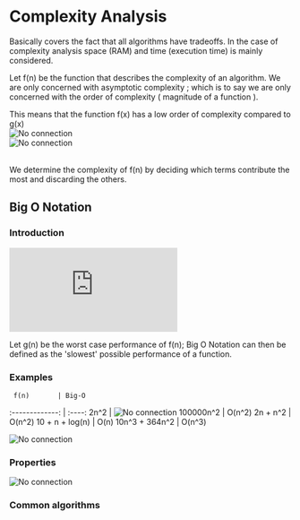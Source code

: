 # Complexity Analysis

Basically covers the fact that all algorithms have tradeoffs. In the case of complexity analysis space (RAM) and time (execution time) is mainly considered.

Let f(n) be the function that describes the complexity of an algorithm. We are only concerned with asymptotic complexity ; which is to say we are only concerned with the order of complexity ( magnitude of a function ).

This means that the function f(x) has a low order of complexity compared to g(x)<br>
![No connection](https://latex.codecogs.com/gif.latex?f(x)&space;=&space;x^2)<br>
![No connection](https://latex.codecogs.com/gif.latex?g(x)&space;=&space;x^3)<br><br>

We determine the complexity of f(n) by deciding which terms contribute the most and discarding the others.

## Big O Notation
### Introduction
![No connection](https://latex.codecogs.com/gif.latex?O%28g%28n%29%29)<br>

Let g(n) be the worst case performance of f(n); Big O Notation can then be defined as the 'slowest' possible performance of a function.

### Examples

     f(n)       | Big-O
:-------------: | :----:
     2n^2       | ![No connection](https://latex.codecogs.com/gif.latex?g(x)&space;=&space;x^3)
   100000n^2    | O(n^2)
   2n + n^2     | O(n^2)
10 + n + log(n) |  O(n)
10n^3 + 364n^2  | O(n^3)

![No connection](https://upload.wikimedia.org/wikipedia/commons/thumb/7/7e/Comparison_computational_complexity.svg/1920px-Comparison_computational_complexity.svg.png)

### Properties
![No connection](http://i.imgur.com/xoBxg1O.png)

### Common algorithms
